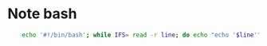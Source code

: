# Note bash

```bash
    echo '#!/bin/bash'; while IFS= read -r line; do echo "echo '$line'"; done < motd-cli > motd.sh
```
